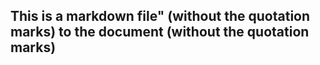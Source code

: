 
## This is a markdown file" (without the quotation marks) to the document (without the quotation marks)
